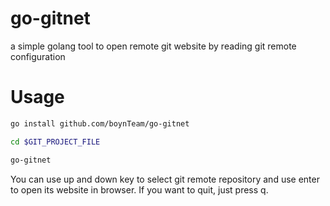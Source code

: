 # go-gitnet
a simple golang tool to open remote git website by reading git remote configuration

# Usage

```sh
go install github.com/boynTeam/go-gitnet

cd $GIT_PROJECT_FILE

go-gitnet
```

You can use up and down key to select git remote repository and use enter to open its website in browser. If you want to quit, just press q.